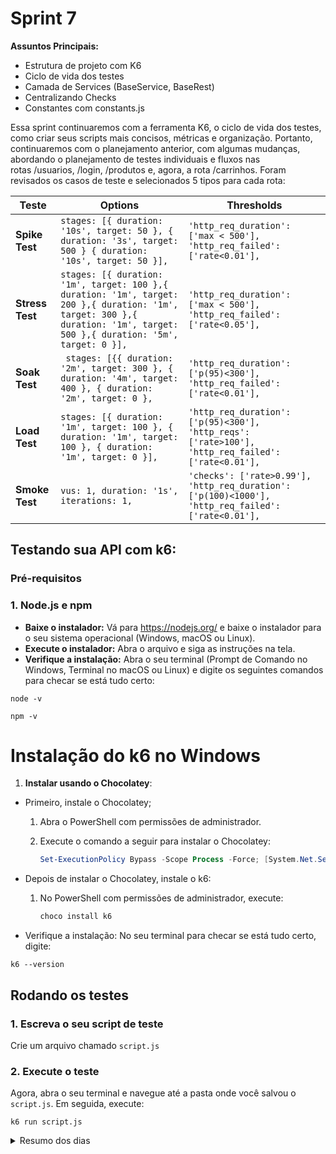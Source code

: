 # Sprint 7
**Assuntos Principais:**
- Estrutura de projeto com K6
- Ciclo de vida dos testes
- Camada de Services (BaseService, BaseRest)
- Centralizando Checks
- Constantes com constants.js

Essa sprint continuaremos com a ferramenta K6, o ciclo de vida dos testes, como criar seus scripts mais concisos, métricas e organização. Portanto, continuaremos com o planejamento anterior, com algumas mudanças, abordando o planejamento de testes individuais e fluxos nas rotas /usuarios, /login, /produtos e, agora, a rota /carrinhos. Foram revisados os casos de teste e selecionados 5 tipos para cada rota:


| **Teste**       | **Options**                                                                                                                                                          | **Thresholds**                                                                                       |
|-----------------|----------------------------------------------------------------------------------------------------------------------------------------------------------------------|------------------------------------------------------------------------------------------------------|
| **Spike Test**  | `stages: [{ duration: '10s', target: 50 }, { duration: '3s', target: 500 } { duration: '10s', target: 50 }],`                                                                                         | `'http_req_duration': ['max < 500'], 'http_req_failed': ['rate<0.01'],`                              |
| **Stress Test** | `stages: [{ duration: '1m', target: 100 },{ duration: '1m', target: 200 },{ duration: '1m', target: 300 },{ duration: '1m', target: 500 },{ duration: '5m', target: 0 }],` | `'http_req_duration': ['max < 500'], 'http_req_failed': ['rate<0.05'],`                              |
| **Soak Test**   | ` stages: [{{ duration: '2m', target: 300 }, { duration: '4m', target: 400 }, { duration: '2m', target: 0 },`                                                                                                                                           | `'http_req_duration': ['p(95)<300'], 'http_req_failed': ['rate<0.01'],`                              |
| **Load Test**   | `stages: [{ duration: '1m', target: 100 }, { duration: '1m', target: 100 }, { duration: '1m', target: 0 }],`                                                         | `'http_req_duration': ['p(95)<300'], 'http_reqs': ['rate>100'], 'http_req_failed': ['rate<0.01'],`   |
| **Smoke Test**  | `vus: 1, duration: '1s', iterations: 1, `                                                                   | `'checks': ['rate>0.99'], 'http_req_duration': ['p(100)<1000'], 'http_req_failed': ['rate<0.01'],`                               |

## **Testando sua API com k6:**

### Pré-requisitos

### **1. Node.js e npm**

- **Baixe o instalador:** Vá para https://nodejs.org/ e baixe o instalador para o seu sistema operacional (Windows, macOS ou Linux).
- **Execute o instalador:** Abra o arquivo e siga as instruções na tela.
- **Verifique a instalação:** Abra o seu terminal (Prompt de Comando no Windows, Terminal no macOS ou Linux) e digite os seguintes comandos para checar se está tudo certo:
```
node -v
```
```
npm -v
```

# **Instalação do k6 no Windows**

1. **Instalar usando o Chocolatey**:
- Primeiro, instale o Chocolatey;
    1. Abra o PowerShell com permissões de administrador.
    2. Execute o comando a seguir para instalar o Chocolatey:
        
        ```powershell
        Set-ExecutionPolicy Bypass -Scope Process -Force; [System.Net.ServicePointManager]::SecurityProtocol = [System.Net.ServicePointManager]::SecurityProtocol -bor 3072; iex ((New-Object System.Net.WebClient).DownloadString('<https://community.chocolatey.org/install.ps1>'))
        ```
        
- Depois de instalar o Chocolatey, instale o k6:
    1. No PowerShell com permissões de administrador, execute:
        
        ```powershell
        choco install k6
        ```

- Verifique a instalação: No seu terminal para checar se está tudo certo, digite:
```
k6 --version
```

## **Rodando os testes**

### **1. Escreva o seu script de teste**

 Crie um arquivo chamado `script.js`

### **2. Execute o teste**

Agora, abra o seu terminal e navegue até a pasta onde você salvou o `script.js`. Em seguida, execute:
```
k6 run script.js
```

<details>
<summary> Resumo dos dias </summary>

## Dia 1: MasterClass
- Iniciando projeto base com K6 e Serverest
- Massa de dados estáticas e dinâmicas

## Dia 2: MasterClass
- Ciclo de vida dos testes com Setup e Teardown

## Dia 3: MasterClass
- Camada de serviços com K6

## Dia 4: MasterClass
- Centralizando as validações com BaseChecks

## Dia 5: MasterClass
- Configurando Constants e Environment

## Dia 6, 7, 8 e 9: Evolução Challenge
- Challenge
- Mentoria

</details>